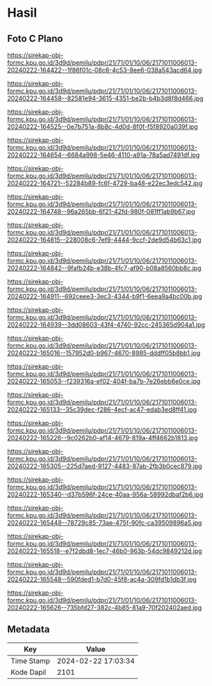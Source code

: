 # Hasil

## Foto C Plano

https://sirekap-obj-formc.kpu.go.id/3d9d/pemilu/pdpr/21/71/01/10/06/2171011006013-20240222-164422--1f86f01c-08c6-4c53-8ee6-038a543acd64.jpg

https://sirekap-obj-formc.kpu.go.id/3d9d/pemilu/pdpr/21/71/01/10/06/2171011006013-20240222-164458--82581e94-3615-4351-be2b-b4b3d8f8d466.jpg

https://sirekap-obj-formc.kpu.go.id/3d9d/pemilu/pdpr/21/71/01/10/06/2171011006013-20240222-164525--0e7b751a-8b8c-4d0d-8f0f-f5f8920a039f.jpg

https://sirekap-obj-formc.kpu.go.id/3d9d/pemilu/pdpr/21/71/01/10/06/2171011006013-20240222-164654--6684a998-5e46-4110-a91a-78a5ad7491df.jpg

https://sirekap-obj-formc.kpu.go.id/3d9d/pemilu/pdpr/21/71/01/10/06/2171011006013-20240222-164721--52284b89-fc6f-4729-ba48-e22ec3edc542.jpg

https://sirekap-obj-formc.kpu.go.id/3d9d/pemilu/pdpr/21/71/01/10/06/2171011006013-20240222-164748--96a265bb-6f21-42fd-980f-081ff1ab9b67.jpg

https://sirekap-obj-formc.kpu.go.id/3d9d/pemilu/pdpr/21/71/01/10/06/2171011006013-20240222-164815--228008c6-7ef9-4444-9ccf-2de9d54b63c1.jpg

https://sirekap-obj-formc.kpu.go.id/3d9d/pemilu/pdpr/21/71/01/10/06/2171011006013-20240222-164842--9fafb24b-e38b-4fc7-af90-b08a8560bb8c.jpg

https://sirekap-obj-formc.kpu.go.id/3d9d/pemilu/pdpr/21/71/01/10/06/2171011006013-20240222-164911--692ceee3-3ec3-4344-b9f1-6eea9a4bc00b.jpg

https://sirekap-obj-formc.kpu.go.id/3d9d/pemilu/pdpr/21/71/01/10/06/2171011006013-20240222-164939--3dd08603-43f4-4740-92cc-245365d904a1.jpg

https://sirekap-obj-formc.kpu.go.id/3d9d/pemilu/pdpr/21/71/01/10/06/2171011006013-20240222-165016--157952d0-b967-4670-8985-dddff05b8bb1.jpg

https://sirekap-obj-formc.kpu.go.id/3d9d/pemilu/pdpr/21/71/01/10/06/2171011006013-20240222-165053--f239316a-ef02-404f-ba7b-7e26ebb6e0ce.jpg

https://sirekap-obj-formc.kpu.go.id/3d9d/pemilu/pdpr/21/71/01/10/06/2171011006013-20240222-165133--35c39dec-f286-4ecf-ac47-edab3ed8ff41.jpg

https://sirekap-obj-formc.kpu.go.id/3d9d/pemilu/pdpr/21/71/01/10/06/2171011006013-20240222-165226--9c0262b0-af14-4679-819a-4ff4662b1813.jpg

https://sirekap-obj-formc.kpu.go.id/3d9d/pemilu/pdpr/21/71/01/10/06/2171011006013-20240222-165305--225d7aed-9127-4483-87ab-2fb3b0cec879.jpg

https://sirekap-obj-formc.kpu.go.id/3d9d/pemilu/pdpr/21/71/01/10/06/2171011006013-20240222-165340--d37b596f-24ce-40aa-956a-58992dbaf2b6.jpg

https://sirekap-obj-formc.kpu.go.id/3d9d/pemilu/pdpr/21/71/01/10/06/2171011006013-20240222-165448--78729c85-73ae-475f-90fc-ca39509896a5.jpg

https://sirekap-obj-formc.kpu.go.id/3d9d/pemilu/pdpr/21/71/01/10/06/2171011006013-20240222-165518--e7f2dbd8-1ec7-46b0-963b-54dc9849212d.jpg

https://sirekap-obj-formc.kpu.go.id/3d9d/pemilu/pdpr/21/71/01/10/06/2171011006013-20240222-165548--590fded1-b7d0-45f8-ac4a-309fd1b1db3f.jpg

https://sirekap-obj-formc.kpu.go.id/3d9d/pemilu/pdpr/21/71/01/10/06/2171011006013-20240222-165626--735bfd27-382c-4b85-81a9-70f202402aed.jpg


## Metadata

| Key        | Value               |
| ---------- | ------------------- |
| Time Stamp | 2024-02-22 17:03:34 |
| Kode Dapil | 2101                |



